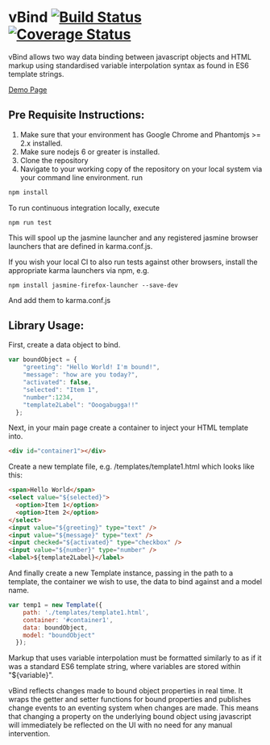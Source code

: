 # vBind [![Build Status](https://travis-ci.org/CapTec/vBind.svg?branch=master)](https://travis-ci.org/CapTec/vBind)[![Coverage Status](https://coveralls.io/repos/github/CapTec/vBind/badge.svg?branch=master)](https://coveralls.io/github/CapTec/vBind?branch=master)

vBind allows two way data binding between javascript objects and HTML markup using standardised variable interpolation syntax as found in ES6 template strings.

[Demo Page](https://captec.github.io/vBind/src/binding.html)

## Pre Requisite Instructions:
1. Make sure that your environment has Google Chrome and Phantomjs >= 2.x  installed.
2. Make sure nodejs 6 or greater is installed.
3. Clone the repository
4. Navigate to your working copy of the repository on your local system via your command line environment.
run 
```bash
npm install
```
To run continuous integration locally, execute 
```
npm run test
```
This will spool up the jasmine launcher and any registered jasmine browser launchers that are defined in karma.conf.js. 

If you wish your local CI to also run tests against other browsers, install the appropriate karma launchers via npm, e.g.
```
npm install jasmine-firefox-launcher --save-dev
```
And add them to karma.conf.js

## Library Usage:
First, create a data object to bind.

```javascript
var boundObject = {
    "greeting": "Hello World! I'm bound!",
    "message": "how are you today?",
    "activated": false,
    "selected": "Item 1",
    "number":1234,
    "template2Label": "Ooogabugga!!"
  };
```

Next, in your main page create a container to inject your HTML template into.
```html
<div id="container1"></div>
```

Create a new template file, e.g. /templates/template1.html which looks like this:
```html
<span>Hello World</span>
<select value="${selected}">
  <option>Item 1</option>
  <option>Item 2</option>
</select>
<input value="${greeting}" type="text" />
<input value="${message}" type="text" />
<input checked="${activated}" type="checkbox" />
<input value="${number}" type="number" />
<label>${template2Label}</label>
```

And finally create a new Template instance, passing in the path to a template, the container we wish to use, the data to bind against and a model name.
```javascript
var temp1 = new Template({
    path: './templates/template1.html',
    container: '#container1',
    data: boundObject,
    model: "boundObject"
  });
```

Markup that uses variable interpolation must be formatted similarly to as if it was a standard ES6 template string, where variables are stored within "${variable}".

vBind reflects changes made to bound object properties in real time. It wraps the getter and setter functions for bound properties and publishes change events to an eventing system when changes are made. This means that changing a property on the underlying bound object using javascript will immediately be reflected on the UI with no need for any manual intervention.
